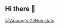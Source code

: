 ## Hi there 👋

[![Anurag's GitHub stats](https://github-readme-stats.vercel.app/api?username=klmnvan&show_icons=true&theme=tokyonight)]([https://github.com/klmnvan](https://github.com/anuraghazra/github-readme-stats))


